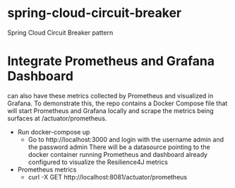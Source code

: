 # spring-cloud-circuit-breaker
Spring Cloud Circuit Breaker pattern

# Integrate Prometheus and Grafana Dashboard
can also have these metrics collected by Prometheus and visualized in Grafana. 
To demonstrate this, the repo contains a Docker Compose file that will start Prometheus and Grafana locally and 
scrape the metrics being surfaces at /actuator/prometheus.



- Run docker-compose up
  - Go to http://localhost:3000 and login with the username admin and the password admin
  There will be a datasource pointing to the docker container running Prometheus and dashboard already 
  configured to visualize the Resilience4J metrics
- Prometheus metrics
  - curl -X GET http://localhost:8081/actuator/prometheus